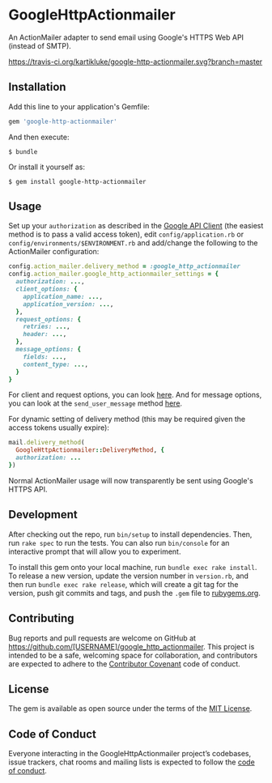 # GoogleHttpActionmailer

An ActionMailer adapter to send email using Google's HTTPS Web API (instead of SMTP).

https://travis-ci.org/kartikluke/google-http-actionmailer.svg?branch=master

## Installation

Add this line to your application's Gemfile:

```ruby
gem 'google-http-actionmailer'
```

And then execute:

    $ bundle

Or install it yourself as:

    $ gem install google-http-actionmailer

## Usage

Set up your `authorization` as described in the [Google API Client](https://github.com/google/google-api-ruby-client/#authorization) (the easiest method is to pass a valid access token), edit `config/application.rb` or `config/environments/$ENVIRONMENT.rb` and add/change the following to the ActionMailer configuration:

```ruby
config.action_mailer.delivery_method = :google_http_actionmailer
config.action_mailer.google_http_actionmailer_settings = {
  authorization: ...,
  client_options: {
    application_name: ...,
    application_version: ...,
  },
  request_options: {
    retries: ...,
    header: ...,
  },
  message_options: {
    fields: ...,
    content_type: ...,
  }
}
```

For client and request options, you can look [here](https://github.com/google/google-api-ruby-client/blob/master/lib/google/apis/options.rb). And for message options, you can look at the `send_user_message` method [here](https://github.com/google/google-api-ruby-client/blob/master/generated/google/apis/gmail_v1/service.rb#L1150).

For dynamic setting of delivery method (this may be required given the access tokens usually expire):

```ruby
mail.delivery_method(
  GoogleHttpActionmailer::DeliveryMethod, {
  authorization: ...
})
```

Normal ActionMailer usage will now transparently be sent using Google's HTTPS API.

## Development

After checking out the repo, run `bin/setup` to install dependencies. Then, run `rake spec` to run the tests. You can also run `bin/console` for an interactive prompt that will allow you to experiment.

To install this gem onto your local machine, run `bundle exec rake install`. To release a new version, update the version number in `version.rb`, and then run `bundle exec rake release`, which will create a git tag for the version, push git commits and tags, and push the `.gem` file to [rubygems.org](https://rubygems.org).

## Contributing

Bug reports and pull requests are welcome on GitHub at https://github.com/[USERNAME]/google_http_actionmailer. This project is intended to be a safe, welcoming space for collaboration, and contributors are expected to adhere to the [Contributor Covenant](http://contributor-covenant.org) code of conduct.

## License

The gem is available as open source under the terms of the [MIT License](https://opensource.org/licenses/MIT).

## Code of Conduct

Everyone interacting in the GoogleHttpActionmailer project’s codebases, issue trackers, chat rooms and mailing lists is expected to follow the [code of conduct](https://github.com/[USERNAME]/google_http_actionmailer/blob/master/CODE_OF_CONDUCT.md).
